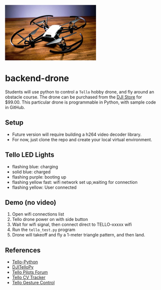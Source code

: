<img width="300" src="img/tello_drone_1.jpg" />

# backend-drone
Students will use python to control a `Tello` hobby drone, and fly around an obstacle course.  The drone can be purchased from the [DJI Store](https://store.dji.com/shop/tello-series)
for $99.00.  This particular drone is programmable in Python, with sample code in GitHub.

## Setup
- Future version will require building a h264 video decoder library.
- For now, just clone the repo and create your local virtual environment.

## Tello LED Lights
- flashing blue: charging
- solid blue: charged
- flashing purple: booting up
- flashing yellow fast: wifi network set up,waiting for connection
- flashing yellow: User connected

## Demo (no video)
1. Open wifi connections list
1. Tello drone power on with side button
2. Wait for wifi signal, then connect direct to TELLO-xxxxx wifi
3. Run the `tello_test.py` program
4. Drone will takeoff and fly a 1-meter triangle pattern, and then land.

## References
- [Tello-Python](https://github.com/dji-sdk/Tello-Python)
- [DJITelloPy](https://github.com/damiafuentes/DJITelloPy)
- [Tello Pilots Forum](https://tellopilots.com/)
- [Tello CV Tracker](https://github.com/Ubotica/telloCV/)
- [Tello Gesture Control](https://github.com/GalBrandwine/HalloPy)

